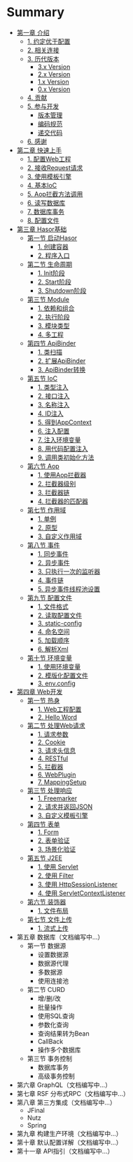# Summary

* [第一章 介绍](README.md)
  * [1. 约定优于配置](document/chapter-01/about_coc.md)
  * [2. 相关连接](document/chapter-01/resources.md)
  * [3. 历代版本](document/chapter-01/changelog.md)
    * [3.x Version](document/chapter-01/subject-01/core-changelog_v3.x.md)
    * [2.x Version](document/chapter-01/subject-01/core-changelog_v2.x.md)
    * [1.x Version](document/chapter-01/subject-01/core-changelog_v1.x.md)
    * [0.x Version](document/chapter-01/subject-01/core-changelog_v0.x.md)
  * [4. 贡献](document/chapter-01/contribution.md)
  * [5. 参与开发](document/chapter-01/subject-02/cooperation.md)
    * [版本管理](document/chapter-01/subject-02/cooperation.md)
    * [编码规范](document/chapter-01/subject-02/cooperation.md)
    * [递交代码](document/chapter-01/subject-02/cooperation.md)
  * [6. 感谢](document/chapter-01/tks.md)
* [第二章 快速上手](document/chapter-02/QuickStart.md)
  * [1. 配置Web工程](document/chapter-02/ConfigWebApps.md)
  * [2. 接收Request请求](document/chapter-02/ProseccRequest.md)
  * [3. 使用模板引擎](document/chapter-02/UseTemplate.md)
  * [4. 基本IoC](document/chapter-02/IoC.md)
  * [5. Aop拦截方法调用](document/chapter-02/AopInterceptor.md)
  * [6. 读写数据库](document/chapter-02/ReadDataBase.md)
  * [7. 数据库事务](document/chapter-02/DataBaseTransaction.md)
  * [8. 配置文件](document/chapter-02/ReadSettingsFile.md)
* [第三章 Hasor基础](document/chapter-03/subject-01/CreateHasor.md)
  * [第一节 启动Hasor](document/chapter-03/subject-01/CreateHasor.md)
    * [1. 创建容器](document/chapter-03/subject-01/CreateHasor.md)
    * [2. 程序入口](document/chapter-03/subject-01/AppEnterIn.md)
  * [第二节 生命周期](document/chapter-03/subject-02/Overview.md)
    * [1. Init阶段](document/chapter-03/subject-02/InitPhase.md)
    * [2. Start阶段](document/chapter-03/subject-02/StartPhase.md)
    * [3. Shutdown阶段](document/chapter-03/subject-02/ShutdownPhase.md)
  * [第三节 Module](document/chapter-03/subject-03/Module.md)
    * [1. 依赖和组合](document/chapter-03/subject-03/Dependency.md)
    * [2. 执行阶段](document/chapter-03/subject-03/Lifecycle.md)
    * [3. 模块类型](document/chapter-03/subject-03/ModuleTypes.md)
    * [4. 多工程](document/chapter-03/subject-03/MultiProject.md)
  * [第四节 ApiBinder](document/chapter-03/subject-04/KnowApiBinder.md)
    * [1. 类扫描](document/chapter-03/subject-04/ScanClass.md)
    * [2. 扩展ApiBinder](document/chapter-03/subject-04/ExtApiBinder.md)
    * [3. ApiBinder转换](document/chapter-03/subject-04/ApiBinderConver.md)
  * [第五节 IoC](document/chapter-03/subject-05/ioc.md)
    * [1. 类型注入](document/chapter-03/subject-05/InjectType.md)
    * [2. 接口注入](document/chapter-03/subject-05/InjectFaces.md)
    * [3. 名称注入](document/chapter-03/subject-05/InjectName.md)
    * [4. ID注入](document/chapter-03/subject-05/InjectID.md)
    * [5. 得到AppContext](document/chapter-03/subject-05/GetAppContext.md)
    * [6. 注入配置](document/chapter-03/subject-05/InjectSettings.md)
    * [7. 注入环境变量](document/chapter-03/subject-05/InjectVars.md)
    * [8. 用代码配置注入](document/chapter-03/subject-05/InjectCodes.md)
    * [9. 调用类初始化方法](document/chapter-03/subject-05/InitMethodCall.md)
  * [第六节 Aop](document/chapter-03/subject-06/aop.md)
    * [1. 使用Aop拦截器](document/chapter-03/subject-06/AopInterceptor.md)
    * [2. 拦截器级别](document/chapter-03/subject-06/LevelInterceptor.md)
    * [3. 拦截器链](document/chapter-03/subject-06/InterceptorComplex.md)
    * [4. 拦截器的匹配器](document/chapter-03/subject-06/InterceptorMatcher.md)
  * [第七节 作用域](document/chapter-03/subject-07/Scope.md)
    * [1. 单例](document/chapter-03/subject-07/Singleton.md)
    * [2. 原型](document/chapter-03/subject-07/Prototype.md)
    * [3. 自定义作用域](document/chapter-03/subject-07/CustomScope.md)
  * [第八节 事件](document/chapter-03/subject-08/Event.md)
    * [1. 同步事件](document/chapter-03/subject-08/SyncEvent.md)
    * [2. 异步事件](document/chapter-03/subject-08/AsyncEvent.md)
    * [3. 只执行一次的监听器](document/chapter-03/subject-08/OnesEvent.md)
    * [4. 事件链](document/chapter-03/subject-08/EventChain.md)
    * [5. 异步事件线程池设置](document/chapter-03/subject-08/EventSettins.md)
  * [第九节 配置文件](document/chapter-03/subject-09/Settings.md)
    * [1. 文件格式](document/chapter-03/subject-09/FileFormat.md)
    * [2. 读取配置文件](document/chapter-03/subject-09/ReadSettings.md)
    * [3. static-config](document/chapter-03/subject-09/StaticSettings.md)
    * [4. 命名空间](document/chapter-03/subject-09/NameSpace.md)
    * [5. 加载顺序](document/chapter-03/subject-09/LoadSequence.md)
    * [6. 解析Xml](document/chapter-03/subject-09/ParserXml.md)
  * [第十节 环境变量](document/chapter-03/subject-10/Environment.md)
    * [1. 使用环境变量](document/chapter-03/subject-10/VarEnv.md)
    * [2. 模版化配置文件](document/chapter-03/subject-10/TemplateSettings.md)
    * [3. env.config](document/chapter-03/subject-10/EnvConfig.md)
* [第四章 Web开发](document/chapter-04/Web.md)
  * [第一节 热身](document/chapter-04/subject-01/Start.md)
    * [1. Web工程配置](document/chapter-04/subject-01/Start.md)
    * [2. Hello Word](document/chapter-04/subject-01/HelloWord.md)
  * [第二节 处理Web请求](document/chapter-04/subject-02/WebController.md)
    * [1. 请求参数](document/chapter-04/subject-02/ReqParam.md)
    * [2. Cookie](document/chapter-04/subject-02/CookieParam.md)
    * [3. 请求头信息](document/chapter-04/subject-02/HeaderParam.md)
    * [4. RESTful](document/chapter-04/subject-02/RESTful.md)
    * [5. 拦截器](document/chapter-04/subject-02/Interceptor.md)
    * [6. WebPlugin](document/chapter-04/subject-02/InterceptorExt.md)
    * [7. MappingSetup](document/chapter-04/subject-02/MappingSetup.md)
  * [第三节 处理响应](document/chapter-04/subject-03/Response.md)
    * [1. Freemarker](document/chapter-04/subject-03/UseFreemarker.md)
    * [2. 请求并返回JSON](document/chapter-04/subject-03/UseJson.md)
    * [3. 自定义模板引擎](document/chapter-04/subject-03/UserTemplate.md)
  * [第四节 表单](document/chapter-04/subject-04/AboutForm.md)
    * [1. Form](document/chapter-04/subject-04/Form.md)
    * [2. 表单验证](document/chapter-04/subject-04/Validation.md)
    * [3. 场景化验证](document/chapter-04/subject-04/SceneValid.md)
  * [第五节 J2EE](document/chapter-04/subject-05/J2EE.md)
    * [1. 使用 Servlet](document/chapter-04/subject-05/Servlet.md)
    * [2. 使用 Filter](document/chapter-04/subject-05/Filter.md)
    * [3. 使用 HttpSessionListener](document/chapter-04/subject-05/HttpSessionListener.md)
    * [4. 使用 ServletContextListener](document/chapter-04/subject-05/ServletContextListener.md)
  * [第六节 装饰器](document/chapter-04/subject-06/Decorator.md)
    * [1. 文件布局](document/chapter-04/subject-06/WebSite.md)
  * [第七节 文件上传](document/chapter-04/subject-07/Fileupload.md)
    * [1. 流式上传](document/chapter-04/subject-07/StreamFileupload.md)
* 第五章 数据库（文档编写中...）
  * 第一节 数据源
    * 设置数据源
    * 数据源代理
    * 多数据源
    * 使用连接池
  * 第二节 CURD
    * 增/删/改
    * 批量操作
    * 使用SQL查询
    * 参数化查询
    * 查询结果转为Bean
    * CallBack
    * 操作多个数据库
  * 第三节 事务控制
    * 数据库事务
    * 高级事务控制
* 第六章 GraphQL（文档编写中...）
* 第七章 RSF 分布式RPC（文档编写中...）
* 第八章 第三方集成（文档编写中...）
    * JFinal
    * Nutz
    * Spring
* 第九章 构建生产环境（文档编写中...）
* 第十章 默认配置详解（文档编写中...）
* 第十一章 API指引（文档编写中...）